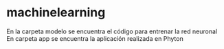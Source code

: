 # machinelearning
En la carpeta modelo se encuentra el código para entrenar la red neuronal
En carpeta app se encuentra la aplicación realizada en Phyton